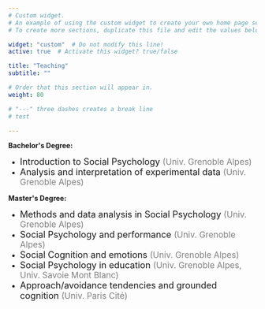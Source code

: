 ```yaml
---
# Custom widget.
# An example of using the custom widget to create your own home page section.
# To create more sections, duplicate this file and edit the values below as desired.

widget: "custom"  # Do not modify this line!
active: true  # Activate this widget? true/false

title: "Teaching"
subtitle: ""

# Order that this section will appear in.
weight: 80

# "---" three dashes creates a break line
# test

---
```


**Bachelor's Degree:**
- <span style='font-size:18px;'>Introduction to Social Psychology <span style= "font-size:17px; color:grey">(Univ. Grenoble Alpes)</span></span>
- <span style='font-size:18px;'>Analysis and interpretation of experimental data <span style= "font-size:17px; color:grey">(Univ. Grenoble Alpes)</span></span>

**Master's Degree:**
- <span style='font-size:18px;'>Methods and data analysis in Social Psychology <span style= "font-size:17px; color:grey">(Univ. Grenoble Alpes)</span></span>
- <span style='font-size:18px;'>Social Psychology and performance <span style= "font-size:17px; color:grey">(Univ. Grenoble Alpes)</span></span>
- <span style='font-size:18px;'>Social Cognition and emotions <span style= "font-size:17px; color:grey">(Univ. Grenoble Alpes)</span></span>
- <span style='font-size:18px;'>Social Psychology in education <span style= "font-size:17px; color:grey">(Univ. Grenoble Alpes, Univ. Savoie Mont Blanc)</span></span>
- <span style='font-size:18px;'>Approach/avoidance tendencies and grounded cognition <span style= "font-size:17px; color:grey">(Univ. Paris Cité)</span></span>
